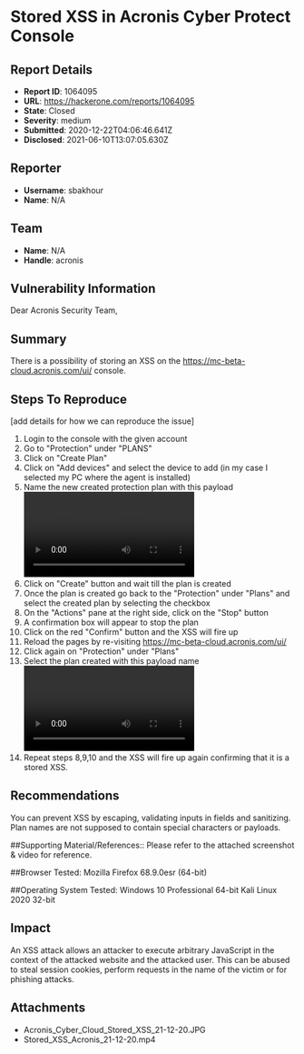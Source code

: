 # Stored XSS in Acronis Cyber Protect Console

## Report Details
- **Report ID**: 1064095
- **URL**: https://hackerone.com/reports/1064095
- **State**: Closed
- **Severity**: medium
- **Submitted**: 2020-12-22T04:06:46.641Z
- **Disclosed**: 2021-06-10T13:07:05.630Z

## Reporter
- **Username**: sbakhour
- **Name**: N/A

## Team
- **Name**: N/A
- **Handle**: acronis

## Vulnerability Information
Dear Acronis Security Team,

## Summary
There is a possibility of storing an XSS on the https://mc-beta-cloud.acronis.com/ui/ console.

## Steps To Reproduce
[add details for how we can reproduce the issue]

  1. Login to the console with the given account
  2. Go to "Protection" under "PLANS"
  3. Click on "Create Plan"
  4. Click on "Add devices" and select the device to add (in my case I selected my PC where the agent is installed)
  5. Name the new created protection plan with this payload  <video><source onerror="javascript:alert(document.domain)">
  6. Click on "Create" button and wait till the plan is created
  7. Once the plan is created go back to the "Protection" under "Plans" and select the created plan by selecting the checkbox
  8. On the "Actions" pane at the right side, click on the "Stop" button
  9. A confirmation box will appear to stop the plan
  10. Click on the red "Confirm" button and the XSS will fire up
  11. Reload the pages by re-visiting https://mc-beta-cloud.acronis.com/ui/
  12. Click again on "Protection" under "Plans"
  13. Select the plan created with this payload name <video><source onerror="javascript:alert(document.domain)">
  14. Repeat steps 8,9,10 and the XSS will fire up again confirming that it is a stored XSS.

## Recommendations
You can prevent XSS by escaping, validating inputs in fields and sanitizing. Plan names are not supposed to contain special characters or payloads.

##Supporting Material/References::
Please refer to the attached screenshot & video for reference.

##Browser Tested:
Mozilla Firefox 68.9.0esr (64-bit)

##Operating System Tested:
Windows 10 Professional 64-bit
Kali Linux 2020 32-bit

## Impact

An XSS attack allows an attacker to execute arbitrary JavaScript in the context of the attacked website and the attacked user. This can be abused to steal session cookies, perform requests in the name of the victim or for phishing attacks.

## Attachments
- Acronis_Cyber_Cloud_Stored_XSS_21-12-20.JPG
- Stored_XSS_Acronis_21-12-20.mp4
